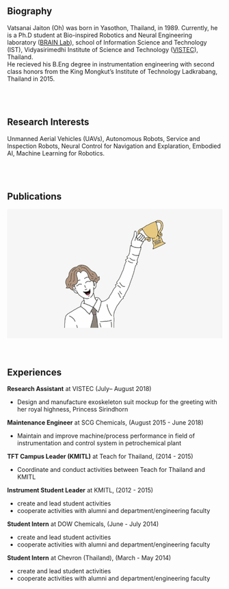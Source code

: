 ## Biography

Vatsanai Jaiton (Oh) was born in Yasothon, Thailand, in 1989. Currently, he is a Ph.D student at Bio-inspired Robotics and Neural Engineering laboratory ([BRAIN Lab](https://brain.vistec.ac.th/)), school of Information Science and Technology (IST), Vidyasirimedhi Institute of Science and Technology ([VISTEC](https://www.vistec.ac.th/)), Thailand. <br>He recieved his B.Eng degree in instrumentation engineering with second class honors from the King Mongkut’s Institute of Technology Ladkrabang, Thailand in 2015.
<br> 
<br>  
<br> 

## Research Interests
Unmanned Aerial Vehicles (UAVs), Autonomous Robots, Service and Inspection Robots, Neural Control for Navigation and Explaration, Embodied AI, Machine Learning for Robotics.
<br> 
<br>  
<br>  

## Publications
<img src="./image/success.jpeg">
<br> 
<br>  
<br> 

## Experiences
**Research Assistant** at VISTEC (July– August 2018)
  - Design and manufacture exoskeleton suit mockup for the greeting with her royal highness, Princess Sirindhorn 
  
**Maintenance Engineer** at SCG Chemicals, (August 2015 - June 2018)
  - Maintain and improve machine/process performance in field of instrumentation and control system in petrochemical plant  
  
**TFT Campus Leader (KMITL)** at Teach for Thailand, (2014 - 2015)
  - Coordinate and conduct activities between Teach for Thailand and KMITL
  
**Instrument Student Leader** at KMITL, (2012 - 2015)
  - create and lead student activities
  - cooperate activities with alumni and department/engineering faculty
  
**Student Intern** at DOW Chemicals, (June - July 2014)
  - create and lead student activities
  - cooperate activities with alumni and department/engineering faculty
  
**Student Intern** at Chevron (Thailand), (March - May 2014)
  - create and lead student activities
  - cooperate activities with alumni and department/engineering faculty
 

